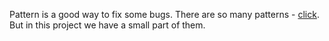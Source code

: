 Pattern is a good way to fix some bugs. There are so many patterns - [click](https://refactoringguru.cn/ru). But in this project we have a small part of them.

